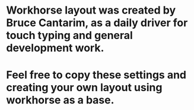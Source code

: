 # Workhorse layout was created by Bruce Cantarim, as a daily driver for touch typing and general development work.
# Feel free to copy these settings and creating your own layout using workhorse as a base.